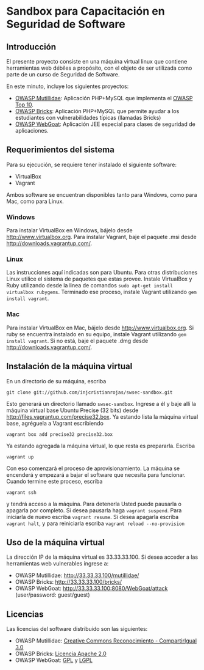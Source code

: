 # Sandbox para Capacitación en Seguridad de Software

## Introducción

El presente proyecto consiste en una máquina virtual linux que contiene
herramientas web débiles a propósito, con el objeto de ser utilizada
como parte de un curso de Seguridad de Software.

En este minuto, incluye los siguientes proyectos:

* [OWASP Mutillidae](http://www.irongeek.com/i.php?page=security/mutillidae-deliberately-vulnerable-php-owasp-top-10):
Aplicación PHP+MySQL que implementa el [OWASP Top 10](https://www.owasp.org/index.php/Category:OWASP_Top_Ten_Project).
* [OWASP Bricks](http://sechow.com/bricks/): Aplicación PHP+MySQL que permite ayudar a los estudiantes con
vulnerabilidades típicas (llamadas Bricks)
* [OWASP WebGoat](https://www.owasp.org/index.php/Category:OWASP_WebGoat_Project): Aplicación JEE especial para
clases de seguridad de aplicaciones.

## Requerimientos del sistema

Para su ejecución, se requiere tener instalado el siguiente software:

* VirtualBox
* Vagrant

Ambos software se encuentran disponibles tanto para Windows, como para Mac, como para Linux.

### Windows

Para instalar VirtualBox en Windows, bájelo desde <http://www.virtualbox.org>. Para instalar Vagrant,
baje el paquete .msi desde <http://downloads.vagrantup.com/>.

### Linux

Las instrucciones aquí indicadas son para Ubuntu. Para otras distribuciones Linux utilice el sistema
de paquetes que estas provee. Instale VirtualBox y Ruby utilizando desde la linea de comandos
`sudo apt-get install virtualbox rubygems`. Terminado ese proceso, instale Vagrant utilizando
`gem install vagrant`. 

### Mac

Para instalar VirtualBox en Mac, bájelo desde <http://www.virtualbox.org>. Si ruby se encuentra instalado
en su equipo, instale Vagrant utilizando `gem install vagrant`. Si no está, baje el paquete .dmg desde
<http://downloads.vagrantup.com/>.

## Instalación de la máquina virtual

En un directorio de su máquina, escriba

    git clone git://github.com/injcristianrojas/swsec-sandbox.git

Esto generará un directorio llamado `swsec-sandbox`. Ingrese a él y baje allí la máquina virtual
base Ubuntu Precise (32 bits) desde <http://files.vagrantup.com/precise32.box>.
Ya estando lista la máquina virtual base, agréguela a Vagrant escribiendo

    vagrant box add precise32 precise32.box

Ya estando agregada la máquina virtual, lo que resta es prepararla. Escriba

    vagrant up

Con eso comenzará el proceso de aprovisionamiento. La máquina se encenderá y empezará a bajar
el software que necesita para funcionar. Cuando termine este proceso, escriba

    vagrant ssh

y tendrá acceso a la máquina. Para detenerla Usted puede pausarla o apagarla por completo. Si
desea pausarla haga `vagrant suspend`. Para iniciarla de nuevo escriba `vagrant resume`. Si desea
apagarla escriba `vagrant halt`, y para reiniciarla escriba `vagrant reload --no-provision`

## Uso de la máquina virtual

La dirección IP de la máquina virtual es 33.33.33.100. Si desea acceder a las herramientas
web vulnerables ingrese a:

* OWASP Mutillidae: http://33.33.33.100/mutillidae/
* OWASP Bricks: http://33.33.33.100/bricks/
* OWASP WebGoat: http://33.33.33.100:8080/WebGoat/attack (user/password: guest/guest)

## Licencias

Las licencias del software distribuido son las siguientes:

* OWASP Mutillidae: [Creative Commons Reconocimiento - CompartirIgual 3.0](http://creativecommons.org/licenses/by-sa/3.0/)
* OWASP Bricks: [Licencia Apache 2.0](https://www.apache.org/licenses/LICENSE-2.0.html)
* OWASP WebGoat: [GPL](http://www.gnu.org/licenses/gpl.html) y [LGPL](http://www.gnu.org/licenses/lgpl.html)